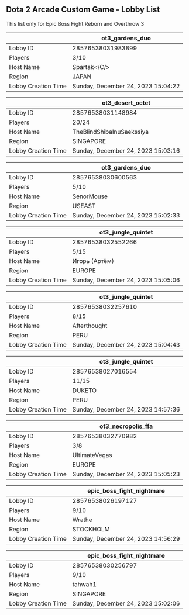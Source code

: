 ## Dota 2 Arcade Custom Game - Lobby List

This list only for Epic Boss Fight Reborn and Overthrow 3

|  | ot3_gardens_duo |
| ------ | ------ |
| Lobby ID | 28576538031983899 |
| Players | 3/10 |
| Host Name | Spartak</C/> |
| Region | JAPAN |
| Lobby Creation Time | Sunday, December 24, 2023 15:04:22 |


|  | ot3_desert_octet |
| ------ | ------ |
| Lobby ID | 28576538031148984 |
| Players | 20/24 |
| Host Name | TheBlindShibaInuSaekssiya |
| Region | SINGAPORE |
| Lobby Creation Time | Sunday, December 24, 2023 15:03:16 |


|  | ot3_gardens_duo |
| ------ | ------ |
| Lobby ID | 28576538030600563 |
| Players | 5/10 |
| Host Name | SenorMouse |
| Region | USEAST |
| Lobby Creation Time | Sunday, December 24, 2023 15:02:33 |


|  | ot3_jungle_quintet |
| ------ | ------ |
| Lobby ID | 28576538032552266 |
| Players | 5/15 |
| Host Name | Игорь (Артём) |
| Region | EUROPE |
| Lobby Creation Time | Sunday, December 24, 2023 15:05:06 |


|  | ot3_jungle_quintet |
| ------ | ------ |
| Lobby ID | 28576538032257610 |
| Players | 8/15 |
| Host Name | Afterthought |
| Region | PERU |
| Lobby Creation Time | Sunday, December 24, 2023 15:04:43 |


|  | ot3_jungle_quintet |
| ------ | ------ |
| Lobby ID | 28576538027016554 |
| Players | 11/15 |
| Host Name | DUKETO |
| Region | PERU |
| Lobby Creation Time | Sunday, December 24, 2023 14:57:36 |


|  | ot3_necropolis_ffa |
| ------ | ------ |
| Lobby ID | 28576538032770982 |
| Players | 3/8 |
| Host Name | UltimateVegas |
| Region | EUROPE |
| Lobby Creation Time | Sunday, December 24, 2023 15:05:23 |


|  | epic_boss_fight_nightmare |
| ------ | ------ |
| Lobby ID | 28576538026197127 |
| Players | 9/10 |
| Host Name | Wrathe |
| Region | STOCKHOLM |
| Lobby Creation Time | Sunday, December 24, 2023 14:56:29 |


|  | epic_boss_fight_nightmare |
| ------ | ------ |
| Lobby ID | 28576538030256797 |
| Players | 9/10 |
| Host Name | tahwah1 |
| Region | SINGAPORE |
| Lobby Creation Time | Sunday, December 24, 2023 15:02:06 |


